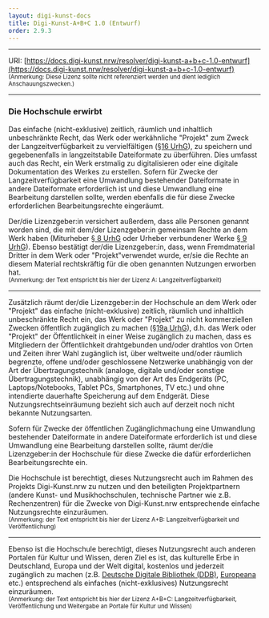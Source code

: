 ```yaml
---
layout: digi-kunst-docs
title: Digi-Kunst-A+B+C 1.0 (Entwurf)
order: 2.9.3
---
```


----

URI: [https://docs.digi-kunst.nrw/resolver/digi-kunst-a+b+c-1.0-entwurf](https://docs.digi-kunst.nrw/resolver/digi-kunst-a+b+c-1.0-entwurf)  
<sub>(Anmerkung: Diese Lizenz sollte nicht referenziert werden und dient lediglich Anschauungszwecken.)</sub>

----

### Die Hochschule erwirbt

Das einfache (nicht-exklusive) zeitlich, räumlich und inhaltlich unbeschränkte Recht, das Werk oder werkähnliche "Projekt" zum Zweck der Langzeitverfügbarkeit zu vervielfältigen ([§16 UrhG](https://www.gesetze-im-internet.de/urhg/__16.html)), zu speichern und gegebenenfalls in langzeitstabile Dateiformate zu überführen. Dies umfasst auch das Recht, ein Werk erstmalig zu digitalisieren oder eine digitale Dokumentation des Werkes zu erstellen. Sofern für Zwecke der Langzeitverfügbarkeit eine Umwandlung bestehender Dateiformate in andere Dateiformate erforderlich ist und diese Umwandlung eine Bearbeitung darstellen sollte, werden ebenfalls die für diese Zwecke erforderlichen Bearbeitungsrechte eingeräumt. 

Der/die Lizenzgeber:in versichert außerdem, dass alle Personen genannt worden sind, die mit dem/der Lizenzgeber:in gemeinsam Rechte an dem Werk haben (Miturheber [§ 8 UrhG](https://www.gesetze-im-internet.de/urhg/__8.html) oder Urheber verbundener Werke [§ 9 UrhG](https://www.gesetze-im-internet.de/urhg/__9.html)). Ebenso bestätigt der/die Lizenzgeber:in, dass, wenn Fremdmaterial Dritter in dem Werk oder "Projekt"verwendet wurde, er/sie die Rechte an diesem Material rechtskräftig für die oben genannten Nutzungen erworben hat.\
<sub>(Anmerkung: der Text entspricht bis hier der Lizenz A: Langzeitverfügbarkeit)</sub>

----

Zusätzlich räumt der/die Lizenzgeber:in der Hochschule an dem Werk oder "Projekt" das einfache (nicht-exklusive) zeitlich, räumlich und inhaltlich unbeschränkte Recht ein, das Werk oder "Projekt" zu nicht kommerziellen Zwecken öffentlich zugänglich zu machen ([§19a UrhG](https://www.gesetze-im-internet.de/urhg/__19a.html)), d.h. das Werk oder "Projekt" der Öffentlichkeit in einer Weise zugänglich zu machen, dass es Mitgliedern der Öffentlichkeit drahtgebunden und/oder drahtlos von Orten und Zeiten ihrer Wahl zugänglich ist, über weltweite und/oder räumlich begrenzte, offene und/oder geschlossene Netzwerke unabhängig von der Art der Übertragungstechnik (analoge, digitale und/oder sonstige Übertragungstechnik), unabhängig von der Art des Endgeräts (PC, Laptops/Notebooks, Tablet PCs, Smartphones, TV etc.) und ohne intendierte dauerhafte Speicherung auf dem Endgerät. Diese Nutzungsrechtseinräumung bezieht sich auch auf derzeit noch nicht bekannte Nutzungsarten.

Sofern für Zwecke der öffentlichen Zugänglichmachung eine Umwandlung bestehender Dateiformate in andere Dateiformate erforderlich ist und diese Umwandlung eine Bearbeitung darstellen sollte, räumt der/die Lizenzgeber:in der Hochschule für diese Zwecke die dafür erforderlichen Bearbeitungsrechte ein.

Die Hochschule ist berechtigt, dieses Nutzungsrecht auch im Rahmen des Projekts Digi-Kunst.nrw zu nutzen und den beteiligten Projektpartnern (andere Kunst- und Musikhochschulen, technische Partner wie z.B. Rechenzentren) für die Zwecke von Digi-Kunst.nrw entsprechende einfache Nutzungsrechte einzuräumen. \
<sub>(Anmerkung: der Text entspricht bis hier der Lizenz A+B: Langzeitverfügbarkeit und Veröffentlichung)</sub>

----

Ebenso ist die Hochschule berechtigt, dieses Nutzungsrecht auch anderen Portalen für Kultur und Wissen, deren Ziel es ist, das kulturelle Erbe in Deutschland, Europa und der Welt digital, kostenlos und jederzeit zugänglich zu machen (z.B. [Deutsche Digitale Bibliothek (DDB)](https://www.deutsche-digitale-bibliothek.de/), [Europeana](https://www.europeana.eu/) etc.) entsprechend als einfaches (nicht-exklusives) Nutzungsrecht einzuräumen.\
<sub>(Anmerkung: der Text entspricht bis hier der Lizenz A+B+C: Langzeitverfügbarkeit, Veröffentlichung und Weitergabe an Portale für Kultur und Wissen)</sub>
